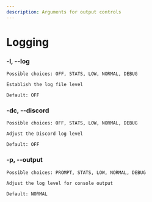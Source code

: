 ```yaml
---
description: Arguments for output controls
---
```


# Logging

### -l, --log

```
Possible choices: OFF, STATS, LOW, NORMAL, DEBUG
```

```
Establish the log file level
```

```
Default: OFF
```



### -dc, --discord

```
Possible choices: OFF, STATS, LOW, NORMAL, DEBUG
```

```
Adjust the Discord log level
```

```
Default: OFF
```



### -p, --output

```
Possible choices: PROMPT, STATS, LOW, NORMAL, DEBUG
```

```
Adjust the log level for console output
```

```
Default: NORMAL
```
